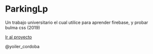 # ParkingLp
Un trabajo universitario el cual utilice para aprender firebase, y probar bulma css  (2019)

[Ir al proyecto](https://proyecto-parqueadero.web.app/)

@yoiler_cordoba